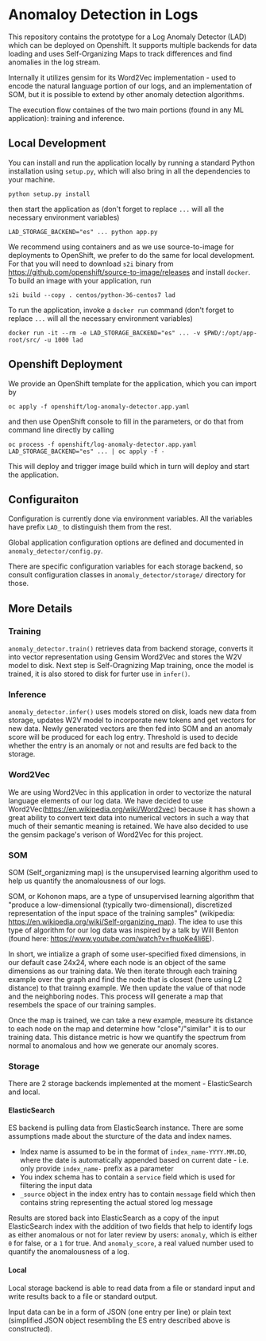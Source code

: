 # Anomaloy Detection in Logs

This repository contains the prototype for a Log Anomaly Detector (LAD) which can be deployed on Openshift. It supports multiple backends for data loading and uses Self-Organizing Maps to track differences and find anomalies in the log stream.

Internally it utilizes gensim for its Word2Vec implementation - used to encode the natural language portion of our logs, and an implementation of SOM, but it is possible to extend by other anomaly detection algorithms.

The execution flow containes of the two main portions (found in any ML application): training and inference.

## Local Development

You can install and run the application locally by running a standard Python installation using `setup.py`, which will also bring in all the dependencies to your machine.

```
python setup.py install
```

then start the application as (don't forget to replace  `...` will all the necessary environment variables)

```
LAD_STORAGE_BACKEND="es" ... python app.py
```

We recommend using containers and as we use source-to-image for deployments to OpenShift, we prefer to do the same for local development. For that you will need to download `s2i` binary from https://github.com/openshift/source-to-image/releases and install `docker`. To build an image with your application, run

```
s2i build --copy . centos/python-36-centos7 lad
```

To run the application, invoke a `docker run` command (don't forget to replace  `...` will all the necessary environment variables)

```
docker run -it --rm -e LAD_STORAGE_BACKEND="es" ... -v $PWD/:/opt/app-root/src/ -u 1000 lad
```


## Openshift Deployment


We provide an OpenShift template for the application, which you can import by

```
oc apply -f openshift/log-anomaly-detector.app.yaml
```

and then use OpenShift console to fill in the parameters, or do that from command line directly by calling


```
oc process -f openshift/log-anomaly-detector.app.yaml LAD_STORAGE_BACKEND="es" ... | oc apply -f -
```

This will deploy and trigger image build which in turn will deploy and start the application.


## Configuraiton

Configuration is currently done via environment variables. All the variables have prefix `LAD_` to distinguish them from the rest. 

Global application configuration options are defined and documented in `anomaly_detector/config.py`.

There are specific configuration variables for each storage backend, so consult configuration classes in `anomaly_detector/storage/` directory for those.

## More Details

### Training 

`anomaly_detector.train()` retrieves data from backend storage, converts it into vector representation using Gensim Word2Vec and stores the W2V model to disk. Next step is Self-Oragnizing Map training, once the model is trained, it is also stored to disk for furter use in `infer()`.

### Inference

`anomaly_detector.infer()` uses models stored on disk, loads new data from storage, updates W2V model to incorporate new tokens and get vectors for new data. Newly generated vectors are then fed into SOM and an anomaly score will be produced for each log entry. Threshold is used to decide whether the entry is an anomaly or not and results are fed back to the storage.

### Word2Vec

We are using Word2Vec in this application in order to vectorize the natural language elements of our log data. We have decided to use Word2Vec(https://en.wikipedia.org/wiki/Word2vec) because it has shown a great ability to convert text data into numerical vectors in such a way that much of their semantic meaning is retained. We have also decided to use the gensim package's verison of Word2Vec for this project. 


### SOM

SOM (Self_organizming map) is the unsupervised learning algorithm used to help us quantify the anomalousness of our logs.  

SOM, or Kohonon maps, are a type of unsupervised learning algorithm that "produce a low-dimensional (typically two-dimensional), discretized representation of the input space of the training samples" (wikipedia: https://en.wikipedia.org/wiki/Self-organizing_map). The idea to use this type of algorithm for our log data was inspired by a talk by Will Benton (found here: https://www.youtube.com/watch?v=fhuoKe4li6E).

In short, we intialize a graph of some user-specified fixed dimensions, in our default case 24x24, where each node is an object of the same dimensions as our training data. We then iterate through each training example over the graph and find the node that is closest (here using L2 distance) to that trainng example. We then update the value of that node and the neighboring nodes. This process will generate a map that resembels the space of our training samples.

Once the map is trained, we can take a new example, measure its distance to each node on the map and determine how "close"/"similar" it is to our training data. This distance metric is how we quantify the spectrum from normal to anomalous and how we generate our anomaly scores. 

### Storage

There are 2 storage backends implemented at the moment - ElasticSearch and local.

#### ElasticSearch

ES backend is pulling data from ElasticSearch instance. There are some assumptions made about the sturcture of the data and index names.

* Index name is assumed to be in the format of `index_name-YYYY.MM.DD`, where the date is automatically appended based on current date - i.e. only provide `index_name-` prefix as a parameter
* You index schema has to contain a `service` field which is used for filtering the input data
* `_source` object in the index entry has to contain `message` field which then contains string representing the actual stored log message

Results are stored back into ElasticSearch as a copy of the input ElasticSearch index with the addition of two fields that help to identify logs as either anomalous or not for later review by users: `anomaly`, which is either `0` for false, or a `1` for true. And `anomaly_score`, a real valued number used to quantify the anomalousness of a log.

#### Local

Local storage backend is able to read data from a file or standard input and write results back to a file or standard output.

Input data can be in a form of JSON (one entry per line) or plain text (simplified JSON object resembling the ES entry described above is constructed).

